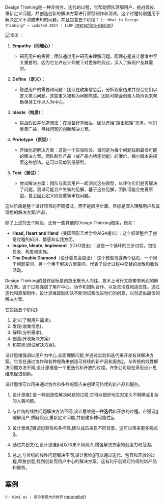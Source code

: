 
Design Thinking是一种非线性、迭代的过程，它帮助团队理解用户、挑战假设、重新定义问题，并创造创新的解决方案进行原型制作和测试。这个过程特别适用于解决定义不清或未知的问题，并且包含五个阶段：
(-- `What is Design Thinking? — updated 2024 | IxDF` [interaction-design](https://www.interaction-design.org/literature/topics/design-thinking))

![150|](https://i.imgur.com/rlyvsSl.webp)
：

1. **Empathy（同理心）**：
    
    - 研究用户的需要：团队通过用户研究来理解问题，同理心是设计思维中至关重要的，因为它允许设计师放下对世界的假设，深入了解用户及其需求。
2. **Define（定义）**：
    
    - 陈述用户的需要和问题：团队在收集信息后，分析观察结果并综合它们以定义核心问题。这些定义被称为问题陈述。团队可能会创建人物角色来帮助保持工作以人为中心。
3. **Ideate（构思）**：
    
    - 挑战假设并创造想法：在准备好基础后，团队开始“跳出框架”思考。他们集思广益，寻找问题的创新解决方案。
4. **Prototype（原型）**：
    
    - 开始创造解决方案：这是一个实验阶段。目的是为每个问题找到最佳可能的解决方案。团队制作产品（或产品内特定功能）的廉价、缩小版本来探索这些想法。这可以简单到纸原型。
5. **Test（测试）**：
    
    - 尝试解决方案：团队与真实用户一起测试这些原型，以评估它们是否解决了问题。测试可能会产生新的见解，基于这些见解，团队可能会完善原型，甚至回到定义阶段重新审视问题。

这些阶段是整个设计项目的不同模式，而不是顺序步骤。目标是深入理解用户及其理想的解决方案/产品。

除了上述的五个阶段，还有一些其他的Design Thinking框架，例如：

- **Head, Heart and Hand**（美国图形艺术学会AIGA提出）：这个框架整合了创意过程的知识、情感和实践方面。
- **Inspire, Ideate, Implement**（IDEO提出）：这是一个循环的三步过程，包括启发、构思和实施。
- **The Double Diamond**（设计委员会提出）：这个模型包含两个钻石，一个用于问题空间，另一个用于解决方案空间，代表了设计过程中交替的发散和收敛活动。

Design Thinking的最终目标是创造出既令人向往、技术上可行又能带来利润的解决方案。这个过程强调了用户中心、协作和团队合作、以及灵活性和适应性。通过迭代和原型制作，设计思维鼓励团队不断测试和改进他们的创意，以创造出最佳的解决方案。







它包括五个阶段[1](https://www.ama.org/marketing-news/the-5-phases-of-design-thinking/#:~:text=The%20short%20form%20of%20the,to%20a%20practical%20design%20process):
1. 定义(了解用户需求)、
2. 发现(收集信息)、
3. 解释(分析需求)、
4. 创造(开发解决方案)
5. 和实现(测试解决方案)。

设计思维强调以用户为中心,全面理解问题,并通过实验和迭代来开发有效解决方案。它旨在通过协作和各种视角来创造可持续的新产品和服务[2](https://www.interaction-design.org/literature/topics/design-thinking)。与传统的线性解决问题方法不同,设计思维是一个更迭代和开放的过程。许多公司现在采用设计思维来促进创新。

设计思维可以用来通过协作和多样的观点来创建可持续的新产品和服务。

1. 设计思维[1](https://www.interaction-design.org/literature/topics/design-thinking) 是一种创造性解决问题的过程,它可以很好地应对定义不明确或复杂的人类问题。
    
2. 与传统的线性问题解决方法不同,设计思维是一种**迭代**和开放的过程。它强调[4](https://www.interaction-design.org/literature/article/what-is-design-thinking-and-why-is-it-so-popular)理解用户,质疑假设,重新定义问题,并创建多种可能性[5](https://www.linkedin.com/pulse/change-design-crucial-link-between-thinking-esg-pere-juarez-vives-vufgf)。
    
3. 设计思维[7](https://www.quora.com/How-does-design-thinking-differ-from-other-approaches-to-problem-solving-or-innovation)强调包容性和多样性,团队成员来自不同背景。这可以带来更多观点[9](https://www.linkedin.com/pulse/embracing-design-thinking-new-paradigm-business-innovation-jeff-parke-ln2ge)。
    
4. 通过共创文化,设计思维[6](https://fastercapital.com/topics/how-design-thinking-fosters-a-culture-of-creativity-and-collaboration.html/3)可以带来不同观点,增强解决方案的创造力和范围。
    
5. 总之,与传统的线性问题解决不同,设计思维[8](https://www.iienstitu.com/en/blog/design-thinking)可以通过迭代、包容和开放的过程,释放创意,找到创新而用户中心的解决方案。这有利于创建可持续的新产品和服务。


## 案例
(-- `Kimi.ai - 帮你看更大的世界` [moonshot](https://kimi.moonshot.cn/chat/codjs3sascdl7tuj0uvg))